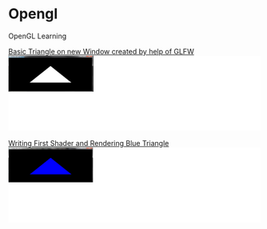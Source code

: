# Opengl
OpenGL Learning

[Basic Triangle on new Window created by help of GLFW](../../tree/f7a58077c2a7cf9498d23549fdd765589de1ab5d)
<br/>
<img src="https://github.com/devanshugarg1994/Opengl/blob/master/ScreenShoots/Traingle.png" width = 700 height = 150 />


[Writing First Shader and Rendering Blue Triangle](../../tree/68b99c782e0dd8473ddb812657fdbee02b6d2949)
<img  src="https://github.com/devanshugarg1994/Opengl/blob/master/ScreenShoots/BlueTriangle.png"  width = 700 height = 150 />
